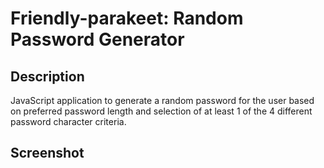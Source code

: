 # Friendly-parakeet: Random Password Generator

## Description 
JavaScript application to generate a random password for the user based on preferred password length and selection of at least 1 of the 4 different password character criteria. 

## Screenshot

